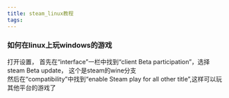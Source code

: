```yaml
---
title: steam_linux教程
tags:
---
```


### 如何在linux上玩windows的游戏

打开设置， 首先在“interface”一栏中找到“client Beta participation”，选择steam Beta update， 这个是steam的wine分支  
然后在“compatibility”中找到“enable Steam play for all other title”,这样可以玩其他平台的游戏了

